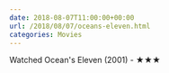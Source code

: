 ```yaml
---
date: 2018-08-07T11:00:00+00:00
url: /2018/08/07/oceans-eleven.html
categories: Movies
---
```

Watched Ocean's Eleven (2001) - ★★★




